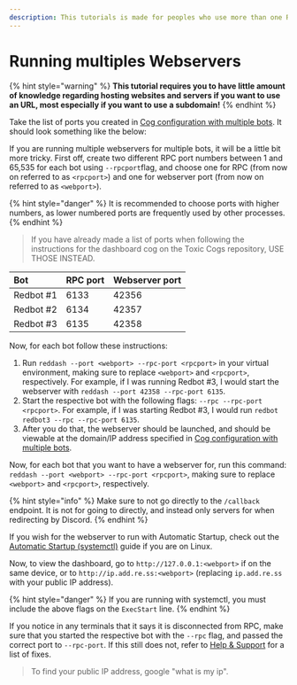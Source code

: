 ```yaml
---
description: This tutorials is made for peoples who use more than one Red's instances.
---
```


# Running multiples Webservers

{% hint style="warning" %}
**This tutorial requires you to have little amount of knowledge regarding hosting websites and servers if you want to use an URL, most especially if you want to use a subdomain!**
{% endhint %}

Take the list of ports you created in [Cog configuration with multiple bots](../cog-installation/cog-configuration-with-multiple-bots.md).  It should look something like the below:

If you are running multiple webservers for multiple bots, it will be a little bit more tricky. First off, create two different RPC port numbers between 1 and 65,535 for each bot using `--rpcport`flag, and choose one for RPC \(from now on referred to as `<rpcport>`\) and one for webserver port \(from now on referred to as `<webport>`\).

{% hint style="danger" %}
It is recommended to choose ports with higher numbers, as lower numbered ports are frequently used by other processes.
{% endhint %}

> If you have already made a list of ports when following the instructions for the dashboard cog on the Toxic Cogs repository, USE THOSE INSTEAD.

| Bot | RPC port | Webserver port |
| :--- | :--- | :--- |
| Redbot \#1 | 6133 | 42356 |
| Redbot \#2 | 6134 | 42357 |
| Redbot \#3 | 6135 | 42358 |

Now, for each bot follow these instructions:

1. Run `reddash --port <webport> --rpc-port <rpcport>` in your virtual environment, making sure to replace `<webport>` and `<rpcport>`, respectively.  For example, if I was running Redbot \#3, I would start the webserver with `reddash --port 42358 --rpc-port 6135`.
2. Start the respective bot with the following flags: `--rpc --rpc-port <rpcport>`.  For example, if I was starting Redbot \#3, I would run `redbot redbot3 --rpc --rpc-port 6135`.
3. After you do that, the webserver should be launched, and should be viewable at the domain/IP address specified in [Cog configuration with multiple bots](../cog-installation/cog-configuration-with-multiple-bots.md).

Now, for each bot that you want to have a webserver for, run this command: `reddash --port <webport> --rpc-port <rpcport>`, making sure to replace `<webport>` and `<rpcport>`, respectively.

{% hint style="info" %}
Make sure to not go directly to the `/callback` endpoint.  It is not for going to directly, and instead only servers for when redirecting by Discord.
{% endhint %}

If you wish for the webserver to run with Automatic Startup, check out the [Automatic Startup \(systemctl\)](../webserver-installation/automatic-startup-systemctl.md) guide if you are on Linux.

Now, to view the dashboard, go to `http://127.0.0.1:<webport>` if on the same device, or to `http://ip.add.re.ss:<webport>` \(replacing `ip.add.re.ss` with your public IP address\).

{% hint style="danger" %}
If you are running with systemctl, you must include the above flags on the `ExecStart` line.
{% endhint %}

If you notice in any terminals that it says it is disconnected from RPC, make sure that you started the respective bot with the `--rpc` flag, and passed the correct port to `--rpc-port`.  If this still does not, refer to [Help & Support](../support/help-and-support.md) for a list of fixes.

> To find your public IP address, google "what is my ip".

